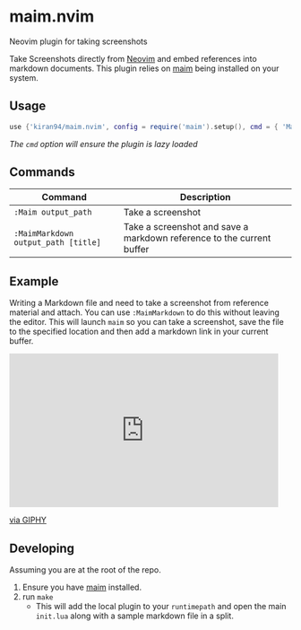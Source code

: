 # maim.nvim 

Neovim plugin for taking screenshots 

Take Screenshots directly from [Neovim](https://github.com/neovim/neovim) and embed references into markdown documents. This plugin relies on [maim](https://github.com/naelstrof/maim) being installed on your system.

## Usage

```lua
use {'kiran94/maim.nvim', config = require('maim').setup(), cmd = { 'Maim', 'MaimMarkdown' } }
```

*The `cmd` option will ensure the plugin is lazy loaded*

## Commands 

| Command                             | Description                                                           |
| --------                            | ------------                                                          |
| `:Maim output_path`                 | Take a screenshot                                                     |
| `:MaimMarkdown output_path [title]` | Take a screenshot and save a markdown reference to the current buffer |

## Example 

Writing a Markdown file and need to take a screenshot from reference material and attach. You can use `:MaimMarkdown` to do this without leaving the editor. This will launch `maim` so you can take a screenshot, save the file to the specified location and then add a markdown link in your current buffer.

<iframe src="https://giphy.com/embed/3XXUv33JRQNzSKWaPr" width="480" height="274" frameBorder="0" class="giphy-embed" allowFullScreen></iframe><p><a href="https://giphy.com/gifs/screenshot-neovim-maim-3XXUv33JRQNzSKWaPr">via GIPHY</a></p>

## Developing 

Assuming you are at the root of the repo.

1. Ensure you have [maim](https://github.com/naelstrof/maim#installation) installed.
2. run `make`
    - This will add the local plugin to your `runtimepath` and open the main `init.lua` along with a sample markdown file in a split.
